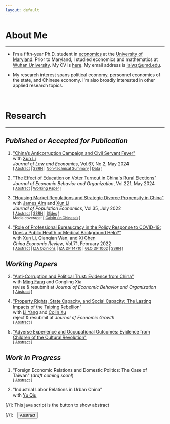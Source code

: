 ```yaml
---
layout: default
---
```


# About Me
-------------------------------------------
- I’m a fifth-year Ph.D. student in [economics](https://econ.umd.edu/) at the [University of Maryland](https://www.umd.edu/). Prior to Maryland, I studied economics and mathematics at [Wuhan University](https://www.whu.edu.cn/). My CV is [here](/assets/pdfs/CV.pdf). My email address is [laiwz@umd.edu](mailto:laiwz@umd.edu).

- My research interest spans political economy, personnel economics of the state, and Chinese economy. I'm also broadly interested in other applied research topics.

<br>

# Research
-------------------------------------------
## _Published or Accepted for Publication_
1. ["China’s Anticorruption Campaign and Civil Servant Fever"](https://doi.org/10.1086/727780) <br>
with [Xun Li](https://sites.google.com/site/xlihomepage/) <br>
_Journal of Law and Economics_, Vol.67, No.2, May 2024 <br>
<small>[ <a href="#/" onclick="visib('civilservant')">Abstract</a> | [SSRN](https://papers.ssrn.com/sol3/papers.cfm?abstract_id=3662406) | [Non-technical Summary](/assets/pdfs/Lai_and_Li_JLE2024_nontech_summary.pdf) | [Data](/assets/zips/Lai_and_Li-JLE_2024.zip) ]</small>

    <div id="civilservant" style="display: none; text-align: left; line-height: 1.5" >
    What is the impact of anticorruption efforts on entry into bureaucratic jobs? This paper approaches the question theoretically and empirically through the lens of China's anticorruption campaign instituted in 2013. We leverage a novel data set of national civil service exams. Exploiting assignment and timing variations in anticorruption inspections of government departments, our difference-in-differences estimate shows that a department had significantly fewer applicants following an inspection. We provide evidence that the decline in bureaucratic entry has occurred since the campaign lowered the (expected) returns from bureaucratic jobs by improving the detection of corruption and constraining power that is likely to be abused. In contrast, we do not find evidence that the campaign affected legal income. Furthermore, simulation exercises suggest that after the anticorruption campaign, incoming bureaucrats may have lower ability but higher prosociality than before.
    <br><br/></div>

1. ["The Effect of Education on Voter Turnout in China's Rural Elections"](https://doi.org/10.1016/j.jebo.2024.03.021) <br>
_Journal of Economic Behavior and Organization_, Vol.221, May 2024 <br>
<small>[ <a href="#/" onclick="visib('turnout')">Abstract</a> | [Working Paper](/assets/pdfs/turnout_draft.pdf) ]</small>

    <div id="turnout" style="display: none; text-align: left; line-height: 1.5" >
    Conventional wisdom and evidence from democracies suggest that more education should increase voter turnout. This paper revisits this issue by analyzing turnout in China's rural elections. Employing an instrumental variable strategy, I find that more education reduces turnout in rural elections. I provide suggestive evidence that more educated people may face higher opportunity costs of voting, which explain about a quarter of cross-province variation in education-turnout links. I also discuss the role of other factors, including Confucian culture and election stakes.
    <br><br/></div>

1. ["Housing Market Regulations and Strategic Divorce Propensity in China"](https://link.springer.com/article/10.1007/s00148-021-00853-2) <br>
with [James Alm](https://liberalarts.tulane.edu/departments/economics/people/james-alm) and [Xun Li](https://sites.google.com/site/xlihomepage/) <br>
_Journal of Population Economics_, Vol.35, July 2022 <br>
<small>[ <a href="#/" onclick="visib('housing-market-divorce')">Abstract</a> | [SSRN](https://papers.ssrn.com/sol3/papers.cfm?abstract_id=3480934) | [Slides](/assets/pdfs/Divorce_Renmin-GLO_20211212.pdf) ]</small><br>
<small>Media coverage: [ [Caixin (in Chinese)](https://cec.blog.caixin.com/archives/262217) ]</small>

    <div id="housing-market-divorce" style="display: none; text-align: left; line-height: 1.5" >
    In China’s regulated housing markets, a married couple may choose strategically to divorce in order to purchase more houses and/or purchase with more favorable financial conditions. Our study examines the propensity for strategic divorce induced by housing market regulations in China. To overcome the difficulty of using conventional divorce data to distinguish between a “true” divorce and a strategic (or a “fake”) divorce, we design an identification strategy using data on internet searches for divorce- and marriage-related keywords in 32 Chinese major cities from 2009 through 2016. Our difference-in-differences estimates provide robust evidence that housing market regulations significantly increase the propensity for strategic divorce. Our results also show that the increase in the propensity for strategic divorce is weaker in cities with higher male–female ratios and with stronger Confucian ideologies. These findings point to the role that housing market regulations play in distorting a family’s choices, as well as to the importance for policymakers to consider unintended impacts of regulations.
    <br><br/></div>


2. ["Role of Professional Bureaucracy in the Policy Response to COVID-19: Does a Public Health or Medical Background Help?"](https://www.sciencedirect.com/science/article/pii/S1043951X21001516?via%3Dihub) <br>
with [Xun Li](https://sites.google.com/site/xlihomepage/), Qianqian Wan, and [Xi Chen](https://ysph.yale.edu/profile/xi_chen/) <br>
_China Economic Review_, Vol.71, February 2022 <br>
<small>[ <a href="#/" onclick="visib('bureaucracy-covid')">Abstract</a> | [IZA Opinions](https://wol.iza.org/opinions/does-health-professionalism-among-bureaucrats-help-weather-covid-pandemic) | [IZA DP 14710](https://www.iza.org/publications/dp/14710) | [GLO DP 1002](https://ideas.repec.org/p/zbw/glodps/1002.html) | [SSRN](https://papers.ssrn.com/sol3/papers.cfm?abstract_id=3713238) ]</small>

    <div id="bureaucracy-covid" style="display: none; text-align: left; line-height: 1.5" >
    In response to the outbreak of coronavirus disease 2019 (COVID-19), there have been substantial variations in policy response and performance for disease control and prevention within and across nations. It remains unclear to what extent these variations may be explained by bureaucrats' professionalism, as measured by their educational background or work experience in public health or medicine. To investigate the effects of officials' professionalism on their response to and performance in fighting the COVID-19 pandemic, we collect information from the résumés of government and Party officials in 294 Chinese cities, and integrate this information with other data sources, including weather conditions, city characteristics, COVID-19-related policy measures, and health outcomes. We show that, on average, cities whose top officials had public health or medical backgrounds (PHMBGs) had a significantly lower infection rate than cities whose top officials lacked such backgrounds. We test the mechanisms of these effects and find that cities whose officials had a PHMBG implemented community closure more rapidly than those lacked such backgrounds. Our findings highlight the importance of professionalism in combating the pandemic.
    <br><br/></div>


## _Working Papers_
3. ["Anti-Corruption and Political Trust: Evidence from China"](/assets/pdfs/trust_draft.pdf) <br>
with [Ming Fang](https://94mingfang.weebly.com/) and Congling Xia <br>
revise & resubmit at _Journal of Economic Behavior and Organization_ <br>
<small>[ <a href="#/" onclick="visib('anticorruption-trust')">Abstract</a> ]</small>

    <div id="anticorruption-trust" style="display: none; text-align: left; line-height: 1.5" >
    How can anti-corruption efforts influence political trust in government? We investigate this question through the lens of China's recent anti-corruption campaign, launched in 2013, which has disclosed many corruption investigations to the public for the first time. By analyzing a large individual panel dataset, we show that, on average, the campaign has significantly reduced political trust, particularly among groups less informed about corruption before the campaign. We document strong heterogeneity in changes in political trust, possibly driven by a pro-and-anti-government cleavage, as captured by previous unpleasant experiences with the government, pro-government indoctrination, and Confucian norms. Our results fit a model in which polarization is rationalized by different priors about the government. We also rule out several alternative explanations for our findings.
    <br><br/></div>

5. ["Property Rights, State Capacity, and Social Capacity: The Lasting Impacts of the Taiping Rebellion"](/assets/pdfs/taiping_draft.pdf) <br>
with [Li Yang](https://sites.google.com/view/lyang/) and [Colin Xu](https://english.ckgsb.edu.cn/faculty/lixin-colin-xu/) <br>
reject & resubmit at _Journal of Economic Growth_ <br>
<small>[ <a href="#/" onclick="visib('taiping')">Abstract</a> ]</small>

    <div id="taiping" style="display: none; text-align: left; line-height: 1.5" >
    We study the impacts on development of the Taiping Rebellion (1850-1864), one of the deadliest civil wars in human history and a key turning point of China toward modernity. We find that the rebellion experience, on the margin, had positive impacts in some areas, as captured by a range of outcomes, including better land property rights, improved local fiscal capacity, enhanced social capacity, stronger political efficacy, as well as fewer deaths during the Great Famine (1959-1961). We also find empirical support for the complementarity between state capacity and social capacity. The results suggest that the effects of violent conflicts on local state capacity and social capacity could partly explain large within-country variation in development.
    <br><br/></div>

4. ["Adverse Experience and Occupational Outcomes: Evidence from Children of the Cultural Revolution"](/assets/pdfs/cr_draft.pdf) <br>
<small>[ <a href="#/" onclick="visib('cultural_revolution')">Abstract</a> ]</small>

    <div id="cultural_revolution" style="display: none; text-align: left; line-height: 1.5" >
    This paper studies the long-term occupational effects of China's Cultural Revolution (1966--76, CR), which involved a strong sense of dislike towards professionals. Using a difference-in-differences design, I find that individuals whose fathers experienced higher levels of violence during the CR are less inclined to pursue professional occupations. However, I do not observe a significant impact of mothers' exposure. Furthermore, there is limited evidence that the CR led to constraints hindering access to professional jobs in terms of human capital, family environment, and local economic conditions. I find patterns consistent with a model of preference transmission within families. Additionally, I provide evidence indicating that the dislike towards professional occupations may persist in the third generation, especially in the patriarchal line.
    <br><br/></div>

<!--
1. ["Human Capital Development under Trade Conflict"](/assets/pdfs/major_draft.pdf) <br>
with [Xun Li](https://sites.google.com/site/xlihomepage/) <br>
<small>[ <a href="#/" onclick="visib('major')">Abstract</a> | [SSRN](https://papers.ssrn.com/sol3/papers.cfm?abstract_id=4803656) ]</small>

    <div id="major" style="display: none; text-align: left; line-height: 1.5" >
    This paper studies the impact of China-US trade war on human capital development in China, as captured by college major choice. We conduct both theoretical and empirical analyses. The simple model indicates that information signaling better prospects for STEM graduates can push high ability students toward STEM majors. Our empirical investigation leverages novel, detailed data on college admission statistics. We document an increased gap in admission cutoffs between STEM and non-STEM majors after the trade war broke out in 2018, implying a shift of high ability students toward STEM majors. This increase in the cutoff gap is more pronounced in provinces highly exposed to additional US tariffs. We offer evidence that the behavioral change in major choice is due to career considerations based on observed advantages of STEM graduates or attention to STEM-favorable national development plans, rather than nationalistic responses to the nation's call for tech self-sufficiency.
    <br><br/></div>
-->

## _Work in Progress_
1. "Foreign Economic Relations and Domestic Politics: The Case of Taiwan" (_draft coming soon!_) <br>
<small> [ <a href="#/" onclick="visib('taiwan-exports')">Abstract</a> ] </small>

    <div id="taiwan-exports" style="display: none; text-align: left; line-height: 1.5" >
    How do foreign economic influences shape domestic politics? I study this question leveraging the unique settings of Taiwan, where exports heavily rely on the Chinese market, and the major political cleavage is relations with mainland China. Using a shift-share design,  I find that townships with more exports to mainland China vote less for the Democratic Progressive Party, the major party that unequivocally supports Taiwanese independence. I offer suggestive evidence that interested voters may worry about losing economic benefits brought by exports to mainland China and so avoid choices likely to cause tensions. I do not detect impacts on party identification, identity, and attitudes toward unification or independence.
    <br><br/></div>

2. "Industrial Labor Relations in Urban China" <br>
with [Yu Qiu](https://jessyuqiu.github.io/)

[//]: This java script is the button to show abstract
<script>
 function visib(id) {
  var x = document.getElementById(id);
  if (x.style.display === "block") {
    x.style.display = "none";
  } else {
    x.style.display = "block";
  }
}
</script>

[//]:&emsp;<button onclick="visib('polariz')" class="btn btn--inverse btn--small">Abstract</button>
